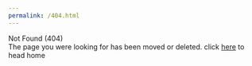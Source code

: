 ```yaml
---
permalink: /404.html
---
```

Not Found (404)  
The page you were looking for has been moved or deleted.
click <a href="/">here</a> to head home
